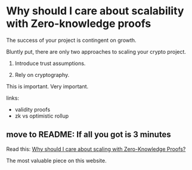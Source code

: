# Why should I care about scalability with Zero-knowledge proofs

The success of your project is contingent on growth.

Bluntly put, there are only two approaches to scaling your crypto project.

1) Introduce trust assumptions.

2) Rely on cryptography.

This is important. Very important.

links:

- validity proofs
- zk vs optimistic rollup

## move to README: If all you got is 3 minutes

Read this: [Why should I care about scaling with Zero-Knowledge Proofs?](/faq/why/)

The most valuable piece on this website.

